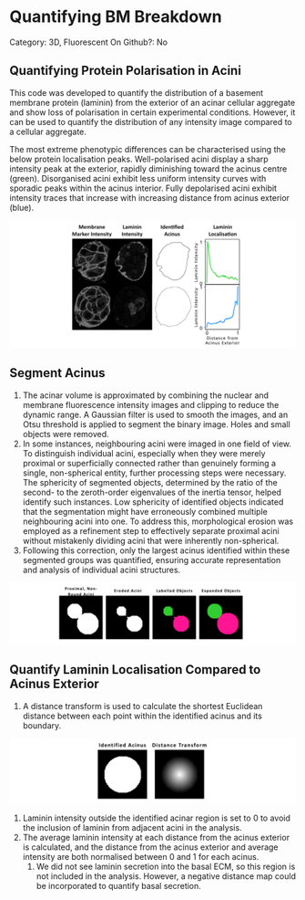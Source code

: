 # Quantifying BM Breakdown

Category: 3D, Fluorescent
On Github?: No

## Quantifying Protein Polarisation in Acini

This code was developed to quantify the distribution of a basement membrane protein (laminin) from the exterior of an acinar cellular aggregate and show loss of polarisation in certain experimental conditions. However, it can be used to quantify the distribution of any intensity image compared to a cellular aggregate.

The most extreme phenotypic differences can be characterised using the below protein localisation peaks. Well-polarised acini display a sharp intensity peak at the exterior, rapidly diminishing toward the acinus centre (green). Disorganised acini exhibit less uniform intensity curves with sporadic peaks within the acinus interior. Fully depolarised acini exhibit intensity traces that increase with increasing distance from acinus exterior (blue).

![images/image.png](images/image.png)

## Segment Acinus

1. The acinar volume is approximated by combining the nuclear and membrane fluorescence intensity images and clipping to reduce the dynamic range. A Gaussian filter is used to smooth the images, and an Otsu threshold is applied to segment the binary image. Holes and small objects were removed.
2. In some instances, neighbouring acini were imaged in one field of view. To distinguish individual acini, especially when they were merely proximal or superficially connected rather than genuinely forming a single, non-spherical entity, further processing steps were necessary. The sphericity of segmented objects, determined by the ratio of the second- to the zeroth-order eigenvalues of the inertia tensor, helped identify such instances. Low sphericity of identified objects indicated that the segmentation might have erroneously combined multiple neighbouring acini into one. To address this, morphological erosion was employed as a refinement step to effectively separate proximal acini without mistakenly dividing acini that were inherently non-spherical.
3. Following this correction, only the largest acinus identified within these segmented groups was quantified, ensuring accurate representation and analysis of individual acini structures.

![images/image1.png](images/image1.png)

## Quantify Laminin Localisation Compared to Acinus Exterior

1. A distance transform is used to calculate the shortest Euclidean distance between each point within the identified acinus and its boundary.

![images/image2.png](images/image2.png)

1. Laminin intensity outside the identified acinar region is set to 0 to avoid the inclusion of laminin from adjacent acini in the analysis.
2. The average laminin intensity at each distance from the acinus exterior is calculated, and the distance from the acinus exterior and average intensity are both normalised between 0 and 1 for each acinus.
    1. We did not see laminin secretion into the basal ECM, so this region is not included in the analysis. However, a negative distance map could be incorporated to quantify basal secretion.